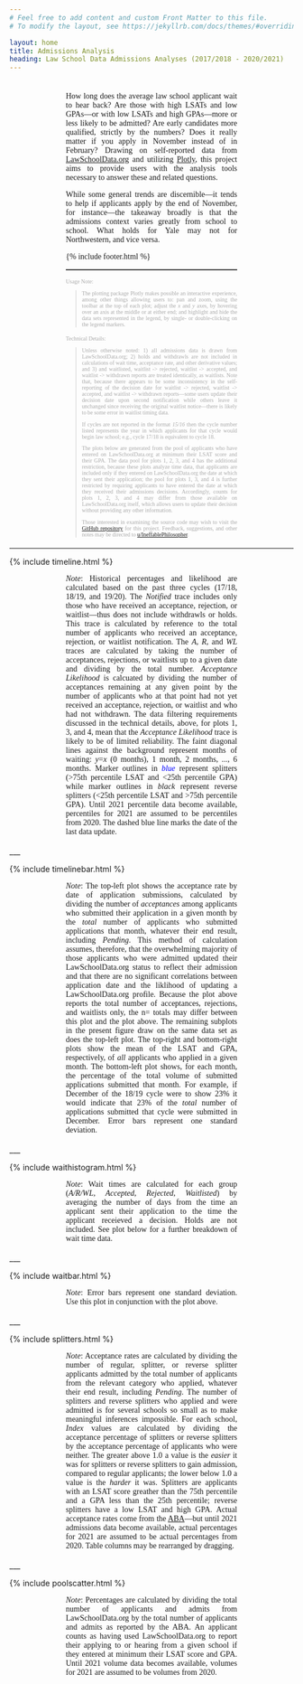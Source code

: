 ```yaml
---
# Feel free to add content and custom Front Matter to this file.
# To modify the layout, see https://jekyllrb.com/docs/themes/#overriding-theme-defaults

layout: home
title: Admissions Analysis
heading: Law School Data Admissions Analyses (2017/2018 - 2020/2021)
---
```


<div style="margin: 35px 100px 18px 100px; font-family: calibri; text-align: justify">
  
  How long does the average law school applicant wait to hear back? Are those with high LSATs and low GPAs—or with low LSATs 
    and high GPAs—more or less likely 
    to be admitted? Are early candidates more qualified, strictly by the numbers? Does it really matter if you apply in November instead of in February? Drawing on self-reported data 
    from <a href="https://lawschooldata.org" target="_blank">LawSchoolData.org</a> and utilizing 
    <a href="https://plotly.com" target="_blank">Plotly</a>, this project aims to provide users with the analysis tools 
    necessary to answer these and related questions.

  <p></p>

  While some general trends are discernible—it tends to help if applicants apply by the end of November, for instance—the takeaway broadly 
    is that the admissions context varies greatly from school to school. What holds for Yale may not for Northwestern, and vice 
    versa.
  
  <p></p>

  {% include footer.html %}

<hr style="border: 0; height: 0; border-top: 1px solid rgba(0, 0, 0, 0.1); border-bottom: 1px solid rgba(255, 255, 255, 0.3);">

<p style="color:darkgrey; font-size:70%;">
  Usage Note:
</p>

<BLOCKQUOTE style="color:darkgrey; font-size:70%;">

  The plotting package Plotly makes possible an interactive experience, among other things allowing users to: pan and zoom, using the toolbar at the top of each plot; 
    adjust the <i>x</i> and <i>y</i> axes, by hovering over an axis at the middle or at either end; and highlight and hide the data sets 
    represented in the legend, by single- or double-clicking on the legend markers.

</BLOCKQUOTE>
  
  <p></p>

<p style="color:darkgrey; font-size:70%;">
  Technical Details:
</p>

<BLOCKQUOTE style="color:darkgrey; font-size:70%;">
  Unless otherwise noted: 1) all admissions data is drawn from LawSchoolData.org; 2) holds and withdrawls are not 
    included in calculations of wait time, acceptance rate, and other derivative values; and 
    3) and waitlisted, waitlist -> rejected, waitlist -> accepted, and waitlist -> withdrawn reports are 
    treated identically, as waitlists. Note that, because there appears to be some inconsistency in the self-reporting of the decision date for
    waitlist -> rejected, waitlist -> accepted, and waitlist -> withdrawn reports—some users update their decision date 
    upon second notification while others leave it unchanged since receiving the original waitlist notice—there is likely to be some 
    error in waitlist timing data.

<p></p>

  If cycles are not reported in the format <i>15/16</i> then the cycle number listed represents the 
    year in which applicants for that cycle would begin law school; e.g., cycle 17/18 is equivalent to cycle 18. 

<p></p>    

  The plots below are generated from the pool of applicants who have entered on 
    LawSchoolData.org at minimum their LSAT score and their GPA. The data pool for plots 1, 2, 3, and 4 has the additional restriction, because 
    these plots analyze time data, that applicants are included only if they entered on LawSchoolData.org the date at which they sent 
    their application; the pool for plots 1, 3, and 4 is further restricted by requiring applicants to have entered the date at which they received 
    their admissions decisions. Accordingly, counts for plots 1, 2, 3, and 4 may differ from those available on LawSchoolData.org itself, 
    which allows users to update their decision without providing any other information.

  <p></p>
    
  Those interested in examining the source code may wish to visit the 
    <a href="https://github.com/PlatosTwin/LawSchoolData/tree/gh-pages" target="_blank">GitHub repository</a> for this project. Feedback, 
    suggestions, and other notes may be directed to 
    <a href="https://www.reddit.com/user/IneffablePhilospoher" target="_blank">u/IneffablePhilosopher</a>.

</BLOCKQUOTE>

<p></p>

</div>

<hr style="height:2px;border-width:0;color:gray;background-color:gray">

{% include timeline.html %}

<div style="margin: 0px 100px 18px 100px; font-family: calibri; text-align: justify">

  <i>Note</i>: Historical percentages and likelihood are calculated based on the past three cycles (17/18, 18/19, and 
    19/20). The <i>Notified</i> trace includes only those who have received an acceptance, rejection, or waitlist—thus 
    does not include withdrawls or holds. This trace is calculated by reference to the total number of applicants who 
    received an acceptance, rejection, or waitlist notification. The <i>A</i>, <i>R</i>, and <i>WL</i> traces are calculated 
    by taking the number of acceptances, rejections, or waitlists up to a given date and dividing by the total number. 
    <i>Acceptance Likelihood</i> is calcuated by dividing the number of acceptances remaining at any given point by the number 
    of applicants who at that point had not yet received an acceptance, rejection, or waitlist and who had not withdrawn. 
    The data filtering requirements discussed in the technical details, above, for plots 1, 3, and 4, mean that the 
    <i>Acceptance Likelihood</i> trace is likely to be of limited reliability. The faint diagonal lines 
    against the background represent months of waiting: <i>y</i>=<i>x</i> (0 months), 1 month, 2 months, ..., 6 months. Marker outlines in
    <span style="color: blue"><i>blue</i></span> represent splitters (>75th percentile LSAT and <25th percentile GPA) while marker 
    outlines in <i>black</i> represent reverse splitters (<25th percentile LSAT and >75th percentile GPA). Until 2021 percentile data 
    become available, percentiles for 2021 are assumed to be percentiles from 2020. The dashed blue line marks the date of the last data update.

</div>
___

{% include timelinebar.html %}
<div style="margin: 0px 100px 18px 100px; font-family: calibri; text-align: justify">

  <i>Note</i>: The top-left plot shows the acceptance rate by date of application submissions, calculated by dividing the 
    number of <i>acceptances</i> among applicants who submitted their application in a given month by the <i>total</i> number of 
    applicants who submitted applications that month, whatever their end result, including <i>Pending</i>. This method of calculation assumes, therefore, 
    that the overwhelming majority of those applicants who were admitted updated their LawSchoolData.org status to reflect their admission and 
    that there are no significant correlations between application date and the liklihood of updating a LawSchoolData.org profile. 
    Because the plot above reports the total number of acceptances, rejections, and waitlists only, the n= totals may differ between this 
    plot and the plot above. The remaining subplots in the present figure draw on the same data set as does the top-left plot. The top-right and 
    bottom-right plots show the mean of the LSAT and GPA, respectively, of <i>all</i> applicants who applied in a given 
    month. The bottom-left plot shows, for each month, the percentage of the total volume of submitted applications 
    submitted that month. For example, if December of the 18/19 cycle were to show 23% it would indicate that 23% of the <i>total</i> 
    number of applications submitted that cycle were submitted in December. Error bars represent one standard deviation.

</div>
___

{% include waithistogram.html %}
<div style="margin: 0px 100px 18px 100px; font-family: calibri; text-align: justify">

  <i>Note</i>: Wait times are calculated for each group (<i>A/R/WL</i>, <i>Accepted</i>, <i>Rejected</i>, <i>Waitlisted</i>) 
    by averaging the number of days from the time an applicant sent their application to the time the applicant receieved 
    a decision. Holds are not included. See plot below for a further breakdown of wait time data.

</div>
___

{% include waitbar.html %}
<div style="margin: 0px 100px 18px 100px; font-family: calibri; text-align: justify">

  <i>Note</i>: Error bars represent one standard deviation. Use this plot in conjunction with the plot above.

</div>
___

{% include splitters.html %}
<div style="margin: 0px 100px 18px 100px; font-family: calibri; text-align: justify">

  <i>Note</i>: Acceptance rates are calculated by dividing the number of regular, splitter, or reverse splitter
    applicants admitted by the total number of applicants from the relevant category who applied, whatever their end result, 
    including <i>Pending</i>. The number of splitters and reverse splitters who applied and were admitted is for several
    schools so small as to make meaningful inferences impossible. For each school, <i>Index</i> values are calculated 
    by dividing the acceptance percentage of splitters or reverse splitters by the acceptance percentage of applicants
    who were neither. The greater above 1.0 a value is the <i>easier</i> it was for splitters or reverse splitters to 
    gain admission, compared to regular applicants; the lower below 1.0 a value is the <i>harder</i> it was. Splitters 
    are applicants with an LSAT score greather than the 75th percentile and a GPA less than the 25th percentile; 
    reverse splitters have a low LSAT and high GPA. Actual acceptance rates come from the 
    <a href="https://www.americanbar.org/groups/legal_education/resources/statistics/" target="_blank">ABA</a>—but until 2021 admissions data 
    become available, actual percentages for 2021 are assumed to be actual percentages from 2020. Table columns may be rearranged by dragging.

</div>
___

{% include poolscatter.html %}
<div style="margin: 0px 100px 18px 100px; font-family: calibri; text-align: justify">

  <i>Note</i>: Percentages are calculated by dividing the total number of applicants and admits from LawSchoolData.org by 
    the total number of applicants and admits as reported by the ABA. An 
    applicant counts as having used LawSchoolData.org to report their applying to or hearing from a given school 
    if they entered at minimum their LSAT score and GPA. Until 2021 volume data 
    becomes available, volumes for 2021 are assumed to be volumes from 2020.

</div>
